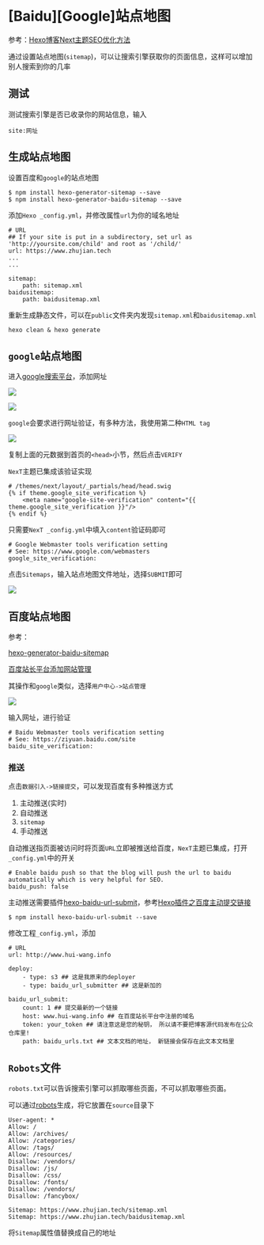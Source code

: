 
# [Baidu][Google]站点地图

参考：[Hexo博客Next主题SEO优化方法](https://blog.csdn.net/yaoyao_liu/article/details/85948136)

通过设置站点地图(`sitemap`)，可以让搜索引擎获取你的页面信息，这样可以增加别人搜索到你的几率

## 测试

测试搜索引擎是否已收录你的网站信息，输入

    site:网址

## 生成站点地图

设置百度和`google`的站点地图

    $ npm install hexo-generator-sitemap --save
    $ npm install hexo-generator-baidu-sitemap --save

添加`Hexo _config.yml`，并修改属性`url`为你的域名地址

    # URL
    ## If your site is put in a subdirectory, set url as 'http://yoursite.com/child' and root as '/child/'
    url: https://www.zhujian.tech
    ...
    ...

    sitemap: 
        path: sitemap.xml
    baidusitemap:
        path: baidusitemap.xml

重新生成静态文件，可以在`public`文件夹内发现`sitemap.xml`和`baidusitemap.xml`

    hexo clean & hexo generate

## `google`站点地图

进入[google搜索平台](https://search.google.com/search-console)，添加网址

![](./imgs/google-add-domain.png)

![](./imgs/google-add-domain2.png)

`google`会要求进行网址验证，有多种方法，我使用第二种`HTML tag`

![](./imgs/google-domain-verify.png)

复制上面的元数据到首页的`<head>`小节，然后点击`VERIFY`

`NexT`主题已集成该验证实现

    # /themes/next/layout/_partials/head/head.swig
    {% if theme.google_site_verification %}
        <meta name="google-site-verification" content="{{ theme.google_site_verification }}"/>
    {% endif %}

只需要`NexT _config.yml`中填入`content`验证码即可

    # Google Webmaster tools verification setting
    # See: https://www.google.com/webmasters
    google_site_verification: 

点击`Sitemaps`，输入站点地图文件地址，选择`SUBMIT`即可

![](./imgs/google-sitemap.png)

## 百度站点地图

参考：

[hexo-generator-baidu-sitemap](https://www.npmjs.com/package/hexo-generator-baidu-sitemap)

[百度站长平台添加网站管理](https://segmentfault.com/a/1190000017986794#articleHeader18)

其操作和`google`类似，选择`用户中心->站点管理`

![](./imgs/baidu-user-site.png)

输入网址，进行验证

    # Baidu Webmaster tools verification setting
    # See: https://ziyuan.baidu.com/site
    baidu_site_verification: 

### 推送

点击`数据引入->链接提交`，可以发现百度有多种推送方式

1. 主动推送(实时)
2. 自动推送
3. `sitemap`
4. 手动推送

自动推送指页面被访问时将页面`URL`立即被推送给百度，`NexT`主题已集成，打开`_config.yml`中的开关

    # Enable baidu push so that the blog will push the url to baidu automatically which is very helpful for SEO.
    baidu_push: false

主动推送需要插件[hexo-baidu-url-submit](https://github.com/huiwang/hexo-baidu-url-submit)，参考[Hexo插件之百度主动提交链接 ](https://hui-wang.info/2016/10/23/Hexo%E6%8F%92%E4%BB%B6%E4%B9%8B%E7%99%BE%E5%BA%A6%E4%B8%BB%E5%8A%A8%E6%8F%90%E4%BA%A4%E9%93%BE%E6%8E%A5/)

    $ npm install hexo-baidu-url-submit --save

修改工程`_config.yml`，添加

    # URL
    url: http://www.hui-wang.info

    deploy:
        - type: s3 ## 这是我原来的deployer
        - type: baidu_url_submitter ## 这是新加的

    baidu_url_submit:
        count: 1 ## 提交最新的一个链接
        host: www.hui-wang.info ## 在百度站长平台中注册的域名
        token: your_token ## 请注意这是您的秘钥， 所以请不要把博客源代码发布在公众仓库里!
        path: baidu_urls.txt ## 文本文档的地址， 新链接会保存在此文本文档里

## `Robots`文件

`robots.txt`可以告诉搜索引擎可以抓取哪些页面，不可以抓取哪些页面。

可以通过[robots](https://ziyuan.baidu.com/robots/index)生成，将它放置在`source`目录下

    User-agent: *
    Allow: /
    Allow: /archives/
    Allow: /categories/
    Allow: /tags/ 
    Allow: /resources/ 
    Disallow: /vendors/
    Disallow: /js/
    Disallow: /css/
    Disallow: /fonts/
    Disallow: /vendors/
    Disallow: /fancybox/

    Sitemap: https://www.zhujian.tech/sitemap.xml
    Sitemap: https://www.zhujian.tech/baidusitemap.xml

将`Sitemap`属性值替换成自己的地址